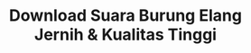 ---
layout: post
title: "Download Suara Burung Elang Jernih & Kualitas Tinggi"
categories: [Suara Burung]
---